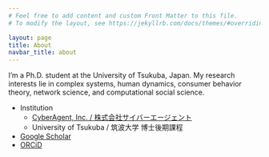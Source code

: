 ```yaml
---
# Feel free to add content and custom Front Matter to this file.
# To modify the layout, see https://jekyllrb.com/docs/themes/#overriding-theme-defaults

layout: page
title: About
navbar_title: about
---
```


I’m a Ph.D. student at the University of Tsukuba, Japan. My research interests lie in complex systems, human dynamics, consumer behavior theory, network science, and computational social science.

- Institution
  - [CyberAgent, Inc. / 株式会社サイバーエージェント](https://www.cyberagent.co.jp/techinfo/labo/profile/id=23941)
  - University of Tsukuba / 筑波大学 博士後期課程
- [Google Scholar](https://scholar.google.co.jp/citations?user=f3E9uncAAAAJ)
- [ORCiD](https://orcid.org/0000-0003-0821-388X)